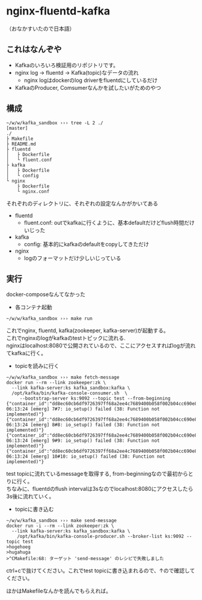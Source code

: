 # nginx-fluentd-kafka

（おなかすいたので日本語）

## これはなんぞや

 * Kafkaのいろいろ検証用のリポジトリです。
 * nginx log -> fluentd -> Kafka(topic)なデータの流れ
   * nginx logはdockerのlog driverをfluentdにしているだけ
 * KafkaのProducer, Comsumerなんかを試したいがためのやつ
 

## 構成

```shell
~/w/w/kafka_sandbox ››› tree -L 2 ./                                                                    [master]
./
├ Makefile
├ README.md
├ fluentd
│   ├ Dockerfile
│   └ fluent.conf
├ kafka
│   ├ Dockerfile
│   └ config
└ nginx
    ├ Dockerfile
    └ nginx.conf
```

それぞれのディレクトリに、それぞれの設定なんかがかいてある

  * fluentd
    * fluent.conf: outでkafkaに行くように、基本defaultだけどflush時間だけいじった
  * kafka
    * config: 基本的にkafkaのdefaultをcopyしてきただけ
  * nginx
    * logのフォーマットだけ少しいじっている
    
## 実行

docker-composeなんてなかった

  * 各コンテナ起動

```shell
~/w/w/kafka_sandbox ››› make run
```

これでnginx, fluentd, kafka(zookeeper, kafka-server)が起動する。  
これでnginxのlogがkafkaのtestトピックに流れる.  
nginxはlocalhost:8080で公開されているので、ここにアクセスすればlogが流れてkafkaに行く。


  * topicを読みに行く
  
```shell
~/w/w/kafka_sandbox ››› make fetch-message
docker run --rm --link zookeeper:zk \
  --link kafka-server:ks kafka_sandbox:kafka \
  /opt/kafka/bin/kafka-console-consumer.sh  \
     --bootstrap-server ks:9092 --topic test --from-beginning
{"container_id":"dd8ec60cb6df9726397ff68a2ee4c7689400b058f002b04cc690e8829103d205","container_name":"/nginx","source":"stderr","log":"2018/07/16 06:13:24 [emerg] 7#7: io_setup() failed (38: Function not implemented)"}
{"container_id":"dd8ec60cb6df9726397ff68a2ee4c7689400b058f002b04cc690e8829103d205","container_name":"/nginx","source":"stderr","log":"2018/07/16 06:13:24 [emerg] 8#8: io_setup() failed (38: Function not implemented)"}
{"container_id":"dd8ec60cb6df9726397ff68a2ee4c7689400b058f002b04cc690e8829103d205","container_name":"/nginx","source":"stderr","log":"2018/07/16 06:13:24 [emerg] 9#9: io_setup() failed (38: Function not implemented)"}
{"container_id":"dd8ec60cb6df9726397ff68a2ee4c7689400b058f002b04cc690e8829103d205","container_name":"/nginx","source":"stderr","log":"2018/07/16 06:13:24 [emerg] 10#10: io_setup() failed (38: Function not implemented)"}
```

test topicに流れているmessageを取得する, from-beginningなので最初からとりに行く。  
ちなみに、fluentdのflush intervalは3sなのでlocalhost:8080にアクセスしたら3s後に流れていく。


  * topicに書き込む
  
```shell
~/w/w/kafka_sandbox ››› make send-message
docker run -i --rm --link zookeeper:zk \
  --link kafka-server:ks kafka_sandbox:kafka \
    /opt/kafka/bin/kafka-console-producer.sh --broker-list ks:9092 --topic test
>hogehoeg
>hugahuga
>^CMakefile:68: ターゲット 'send-message' のレシピで失敗しました
```

ctrl+cで抜けてください。これでtest topicに書き込まれるので、↑ので確認してください。

ほかはMakefileなんかを読んでもらえれば。
